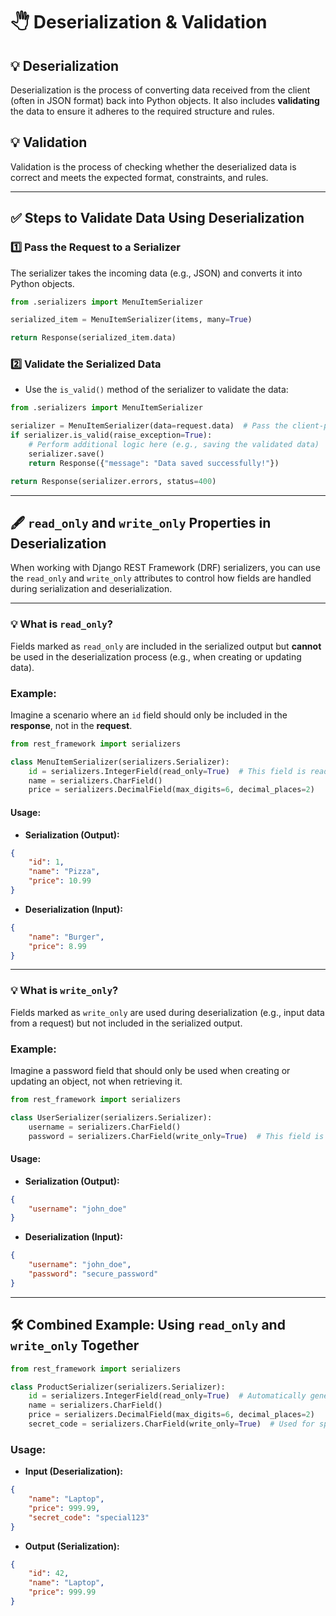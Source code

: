 # 🖑 Deserialization & Validation

## 💡 Deserialization
Deserialization is the process of converting data received from the client (often in JSON format) back into Python objects. It also includes **validating** the data to ensure it adheres to the required structure and rules.

## 💡 Validation
Validation is the process of checking whether the deserialized data is correct and meets the expected format, constraints, and rules.

---

## ✅ Steps to Validate Data Using Deserialization

### 1️⃣ Pass the Request to a Serializer  
The serializer takes the incoming data (e.g., JSON) and converts it into Python objects.  

```python
from .serializers import MenuItemSerializer

serialized_item = MenuItemSerializer(items, many=True)

return Response(serialized_item.data)
```

### 2️⃣ Validate the Serialized Data
- Use the `is_valid()` method of the serializer to validate the data:

```python
from .serializers import MenuItemSerializer

serializer = MenuItemSerializer(data=request.data)  # Pass the client-provided data
if serializer.is_valid(raise_exception=True):  
    # Perform additional logic here (e.g., saving the validated data)
    serializer.save()
    return Response({"message": "Data saved successfully!"})

return Response(serializer.errors, status=400)
```

---

## 🖋️ `read_only` and `write_only` Properties in Deserialization

When working with Django REST Framework (DRF) serializers, you can use the `read_only` and `write_only` attributes to control how fields are handled during serialization and deserialization.

---

### 💡 What is `read_only`?  
Fields marked as `read_only` are included in the serialized output but **cannot** be used in the deserialization process (e.g., when creating or updating data).

### Example:
Imagine a scenario where an `id` field should only be included in the **response**, not in the **request**.

```python
from rest_framework import serializers

class MenuItemSerializer(serializers.Serializer):
    id = serializers.IntegerField(read_only=True)  # This field is read-only
    name = serializers.CharField()
    price = serializers.DecimalField(max_digits=6, decimal_places=2)
```

#### Usage:
- **Serialization (Output):**
```json
{
    "id": 1,
    "name": "Pizza",
    "price": 10.99
}
```
- **Deserialization (Input):**
```json
{
    "name": "Burger",
    "price": 8.99
}
```

---

### 💡 What is `write_only`?  
Fields marked as `write_only` are used during deserialization (e.g., input data from a request) but not included in the serialized output.

### Example:
Imagine a password field that should only be used when creating or updating an object, not when retrieving it.

```python
from rest_framework import serializers

class UserSerializer(serializers.Serializer):
    username = serializers.CharField()
    password = serializers.CharField(write_only=True)  # This field is write-only
```

#### Usage:
- **Serialization (Output):**
```json
{
    "username": "john_doe"
}
```
- **Deserialization (Input):**
```json
{
    "username": "john_doe",
    "password": "secure_password"
}
```

---

## 🛠️ Combined Example: Using `read_only` and `write_only` Together

```python
from rest_framework import serializers

class ProductSerializer(serializers.Serializer):
    id = serializers.IntegerField(read_only=True)  # Automatically generated, not user-input
    name = serializers.CharField()
    price = serializers.DecimalField(max_digits=6, decimal_places=2)
    secret_code = serializers.CharField(write_only=True)  # Used for special operations, hidden in responses
```

### Usage:
- **Input (Deserialization):**
```json
{
    "name": "Laptop",
    "price": 999.99,
    "secret_code": "special123"
}
```

- **Output (Serialization):**
```json
{
    "id": 42,
    "name": "Laptop",
    "price": 999.99
}
```

